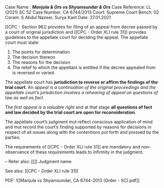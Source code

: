 Case Name : ***Manjula & Ors vs Shyamsundar & Ors***
Case Reference: LL (2021) SC 52
Case Number: CA 6744/2013
Court: Supreme Court
Bench: 02
Coram: S Abdul Nazeer, Surya Kant
Date: 27.01.2021

[[CPC - Section 96]] provides for filing of an appeal from decree passed by a court of original jurisdiction and [[CPC - Order XLI rule 31]] provides guidelines to the appellate court for deciding the appeal.
The appellate court must state:
1. The points for determination
2. The decision thereon
3. The reasons for the decision
4. The relief to which the appellant is entitled if the decree appealed from is reversed or varied.

The appellate court has **jurisdiction to reverse or affirm the findings of the trial court**.
An *appeal is a continuation of the original proceedings and the appellate court’s jurisdiction involves a rehearing of appeal on questions of law as well as fact*.

The *first appeal is a valuable right* and at that stage **all questions of fact and law decided by the trial court are open for reconsideration**.

The appellate court’s judgment mut reflect conscious application of mind and mut record the court’s finding supported by reasons for decisions in respect of all issues along with the contentions put forth and pressed by the parties.

The requirements of [[CPC - Order XLI rule 31]] are mandatory and non-observance of these requirements leads to infirmity in the judgment.


–
Refer also:
[[]]
Judgment name

See also:
[[CPC - Order XLI rule 31]] 

PDF:
![[Manjula vs Shyamsundar, CA 6744-2013 (Order - SC).pdf]]